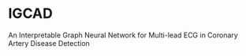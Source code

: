 # IGCAD
An Interpretable Graph Neural Network for Multi-lead ECG in Coronary Artery Disease Detection
